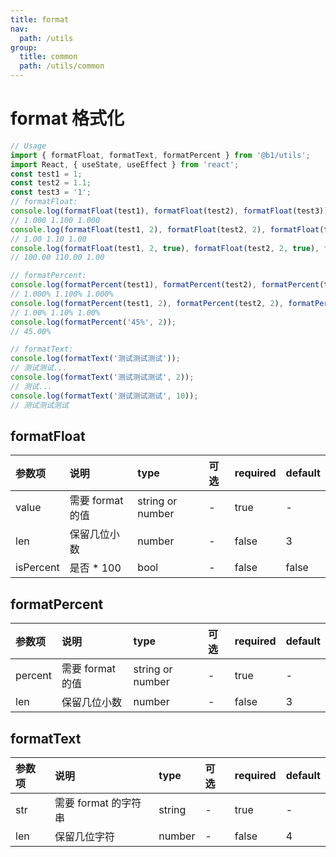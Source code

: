 ```yaml
---
title: format
nav:
  path: /utils
group:
  title: common
  path: /utils/common
---
```


# format 格式化

```js
// Usage
import { formatFloat, formatText, formatPercent } from '@b1/utils';
import React, { useState, useEffect } from 'react';
const test1 = 1;
const test2 = 1.1;
const test3 = '1';
// formatFloat:
console.log(formatFloat(test1), formatFloat(test2), formatFloat(test3));
// 1.000 1.100 1.000
console.log(formatFloat(test1, 2), formatFloat(test2, 2), formatFloat(test3, 2));
// 1.00 1.10 1.00
console.log(formatFloat(test1, 2, true), formatFloat(test2, 2, true), formatFloat(test3, 2));
// 100.00 110.00 1.00

// formatPercent:
console.log(formatPercent(test1), formatPercent(test2), formatPercent(test3));
// 1.000% 1.100% 1.000%
console.log(formatPercent(test1, 2), formatPercent(test2, 2), formatPercent(test3, 2));
// 1.00% 1.10% 1.00%
console.log(formatPercent('45%', 2));
// 45.00%

// formatText:
console.log(formatText('测试测试测试'));
// 测试测试...
console.log(formatText('测试测试测试', 2));
// 测试...
console.log(formatText('测试测试测试', 10));
// 测试测试测试
```

## formatFloat

| 参数项    | 说明             | type             | 可选 | required | default |
| :-------- | :--------------- | :--------------- | :--- | :------- | :------ |
| value     | 需要 format 的值 | string or number | -    | true     | -       |
| len       | 保留几位小数     | number           | -    | false    | 3       |
| isPercent | 是否 \* 100      | bool             | -    | false    | false   |

## formatPercent

| 参数项  | 说明             | type             | 可选 | required | default |
| :------ | :--------------- | :--------------- | :--- | :------- | :------ |
| percent | 需要 format 的值 | string or number | -    | true     | -       |
| len     | 保留几位小数     | number           | -    | false    | 3       |

## formatText

| 参数项 | 说明                 | type   | 可选 | required | default |
| :----- | :------------------- | :----- | :--- | :------- | :------ |
| str    | 需要 format 的字符串 | string | -    | true     | -       |
| len    | 保留几位字符         | number | -    | false    | 4       |
